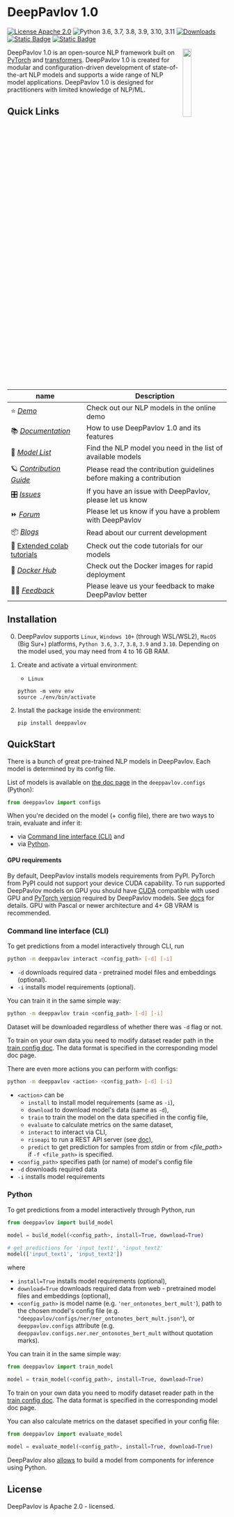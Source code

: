 # DeepPavlov 1.0

[![License Apache 2.0](https://img.shields.io/badge/license-Apache%202.0-blue.svg)](LICENSE)
![Python 3.6, 3.7, 3.8, 3.9, 3.10, 3.11](https://img.shields.io/badge/python-3.6%20%7C%203.7%20%7C%203.8%20%7C%203.9%20%7C%203.10%20%7C%203.11-green.svg)
[![Downloads](https://pepy.tech/badge/deeppavlov)](https://pepy.tech/project/deeppavlov)
[![Static Badge](https://img.shields.io/badge/DeepPavlov%20Community-blue)](https://forum.deeppavlov.ai/)
[![Static Badge](https://img.shields.io/badge/DeepPavlov%20Demo-blue)](https://demo.deeppavlov.ai/)

<img align="right" height="20%" width="20%" src="https://demo.deeppavlov.ai/static/media/pavlov.26a8077f.svg"/>

DeepPavlov 1.0 is an open-source NLP framework built on [PyTorch](https://pytorch.org/) and [transformers](https://github.com/huggingface/transformers). DeepPavlov 1.0 is created for modular and configuration-driven development of state-of-the-art NLP models and supports a wide range of NLP model applications. DeepPavlov 1.0 is designed for practitioners with limited knowledge of NLP/ML.

## Quick Links

|name|Description|
|--|--|
| ⭐️ [*Demo*](https://demo.deeppavlov.ai/)|Check out our NLP models in the online demo|
| 📚 [*Documentation*](http://docs.deeppavlov.ai/)|How to use DeepPavlov 1.0 and its features|
| 🚀 [*Model List*](http://docs.deeppavlov.ai/en/master/features/overview.html)|Find the NLP model you need in the list of available models|
| 🪐 [*Contribution Guide*](http://docs.deeppavlov.ai/en/master/devguides/contribution_guide.html)|Please read the contribution guidelines before making a contribution|
| 🎛 [*Issues*](https://github.com/deeppavlov/DeepPavlov/issues)|If you have an issue with DeepPavlov, please let us know|
| ⏩ [*Forum*](https://forum.deeppavlov.ai/)|Please let us know if you have a problem with DeepPavlov|
| 📦 [*Blogs*](https://medium.com/deeppavlov)|Read about our current development|
| 🦙 [Extended colab tutorials](https://github.com/deeppavlov/dp_tutorials)|Check out the code tutorials for our models|
| 🌌 [*Docker Hub*](https://hub.docker.com/u/deeppavlov/)|Check out the Docker images for rapid deployment|
| 👩‍🏫 [*Feedback*](https://forms.gle/i64fowQmiVhMMC7f9)|Please leave us your feedback to make DeepPavlov better|


## Installation

0. DeepPavlov supports `Linux`, `Windows 10+` (through WSL/WSL2), `MacOS` (Big Sur+) platforms, `Python 3.6`, `3.7`, `3.8`, `3.9` and `3.10`.
    Depending on the model used, you may need from 4 to 16 GB RAM.

1. Create and activate a virtual environment:
    * `Linux`

    ```
    python -m venv env
    source ./env/bin/activate
    ```

2. Install the package inside the environment:

    ```
    pip install deeppavlov
    ```

## QuickStart

There is a bunch of great pre-trained NLP models in DeepPavlov. Each model is
determined by its config file.

List of models is available on
[the doc page](http://docs.deeppavlov.ai/en/master/features/overview.html) in
the `deeppavlov.configs` (Python):

```python
from deeppavlov import configs
```

When you're decided on the model (+ config file), there are two ways to train,
evaluate and infer it:

* via [Command line interface (CLI)](#command-line-interface-cli) and
* via [Python](#python).

#### GPU requirements

By default, DeepPavlov installs models requirements from PyPI. PyTorch from PyPI could not support your device CUDA
capability. To run supported DeepPavlov models on GPU you should have [CUDA](https://developer.nvidia.com/cuda-toolkit)
compatible with used GPU and [PyTorch version](deeppavlov/requirements/pytorch.txt) required by DeepPavlov models.
See [docs](https://docs.deeppavlov.ai/en/master/intro/quick_start.html#using-gpu) for details.
GPU with Pascal or newer architecture and 4+ GB VRAM is recommended.

### Command line interface (CLI)

To get predictions from a model interactively through CLI, run

```bash
python -m deeppavlov interact <config_path> [-d] [-i]
```

* `-d` downloads required data - pretrained model files and embeddings (optional).
* `-i` installs model requirements (optional).

You can train it in the same simple way:

```bash
python -m deeppavlov train <config_path> [-d] [-i]
```

Dataset will be downloaded regardless of whether there was `-d` flag or not.

To train on your own data you need to modify dataset reader path in the
[train config doc](http://docs.deeppavlov.ai/en/master/intro/config_description.html#train-config).
The data format is specified in the corresponding model doc page.

There are even more actions you can perform with configs:

```bash
python -m deeppavlov <action> <config_path> [-d] [-i]
```

* `<action>` can be
  * `install` to install model requirements (same as `-i`),
  * `download` to download model's data (same as `-d`),
  * `train` to train the model on the data specified in the config file,
  * `evaluate` to calculate metrics on the same dataset,
  * `interact` to interact via CLI,
  * `riseapi` to run a REST API server (see
    [doc](http://docs.deeppavlov.ai/en/master/integrations/rest_api.html)),
  * `predict` to get prediction for samples from *stdin* or from
      *<file_path>* if `-f <file_path>` is specified.
* `<config_path>` specifies path (or name) of model's config file
* `-d` downloads required data
* `-i` installs model requirements

### Python

To get predictions from a model interactively through Python, run

```python
from deeppavlov import build_model

model = build_model(<config_path>, install=True, download=True)

# get predictions for 'input_text1', 'input_text2'
model(['input_text1', 'input_text2'])
```

where

* `install=True` installs model requirements (optional),
* `download=True` downloads required data from web - pretrained model files and embeddings (optional),
* `<config_path>` is model name (e.g. `'ner_ontonotes_bert_mult'`), path to the chosen model's config file (e.g.
  `"deeppavlov/configs/ner/ner_ontonotes_bert_mult.json"`),  or `deeppavlov.configs` attribute (e.g.
  `deeppavlov.configs.ner.ner_ontonotes_bert_mult` without quotation marks).

You can train it in the same simple way:

```python
from deeppavlov import train_model 

model = train_model(<config_path>, install=True, download=True)
```

To train on your own data you need to modify dataset reader path in the
[train config doc](http://docs.deeppavlov.ai/en/master/intro/config_description.html#train-config).
The data format is specified in the corresponding model doc page.

You can also calculate metrics on the dataset specified in your config file:

```python
from deeppavlov import evaluate_model 

model = evaluate_model(<config_path>, install=True, download=True)
```

DeepPavlov also [allows](https://docs.deeppavlov.ai/en/master/intro/python.html) to build a model from components for
inference using Python.

## License

DeepPavlov is Apache 2.0 - licensed.
